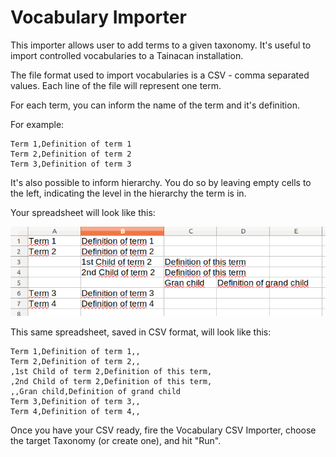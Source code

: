 # Vocabulary Importer

This importer allows user to add terms to a given taxonomy. It's useful to import controlled vocabularies to a Tainacan installation.

The file format used to import vocabularies is a CSV - comma separated values. Each line of the file will represent one term.

For each term, you can inform the name of the term and it's definition.

For example:

```
Term 1,Definition of term 1
Term 2,Definition of term 2
Term 3,Definition of term 3
```

It's also possible to inform hierarchy. You do so by leaving empty cells to the left, indicating the level in the hierarchy the term is in.

Your spreadsheet will look like this:

![Vocabulary spreadsheet](_assets/images/vocabulary-importer-sample.png)

This same spreadsheet, saved in CSV format, will look like this:

```
Term 1,Definition of term 1,,
Term 2,Definition of term 2,,
,1st Child of term 2,Definition of this term,
,2nd Child of term 2,Definition of this term,
,,Gran child,Definition of grand child
Term 3,Definition of term 3,,
Term 4,Definition of term 4,,
```

Once you have your CSV ready, fire the Vocabulary CSV Importer, choose the target Taxonomy (or create one), and hit "Run".